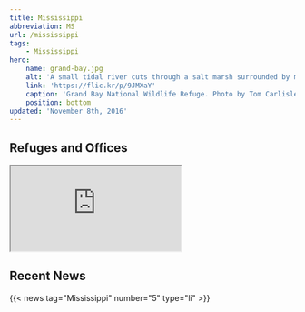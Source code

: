 ```yaml
---
title: Mississippi
abbreviation: MS
url: /mississippi
tags:
    - Mississippi
hero:
    name: grand-bay.jpg
    alt: 'A small tidal river cuts through a salt marsh surrounded by mature pine trees.'
    link: 'https://flic.kr/p/9JMXaY'
    caption: 'Grand Bay National Wildlife Refuge. Photo by Tom Carlisle.'
    position: bottom
updated: 'November 8th, 2016'
---
```


## Refuges and Offices
<iframe src="https://usfws.github.io/southeast-mega-map/?state=MS&scroll=false" class="state-map"></iframe>

## Recent News
{{< news tag="Mississippi" number="5" type="li" >}}

